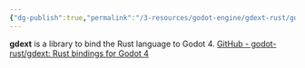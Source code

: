 ```yaml
---
{"dg-publish":true,"permalink":"/3-resources/godot-engine/gdext-rust/gdext-rust/","pinned":true,"created":"2024-04-14T18:11:04.889+02:00","updated":"2024-04-14T19:04:55.762+02:00"}
---
```



**gdext** is a library to bind the Rust language to Godot 4. [GitHub - godot-rust/gdext: Rust bindings for Godot 4](https://github.com/godot-rust/gdext)
